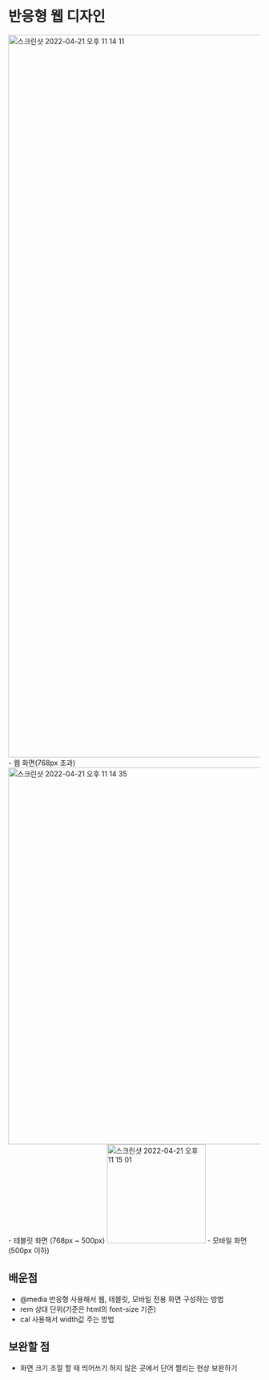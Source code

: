 # 반응형 웹 디자인

<img width="1440" alt="스크린샷 2022-04-21 오후 11 14 11" src="https://user-images.githubusercontent.com/78894678/164477685-c3b79f2d-2ee8-4b73-927f-58127daedf64.png" width="50%">
- 웹 화면(768px 초과)

<img width="751" alt="스크린샷 2022-04-21 오후 11 14 35" src="https://user-images.githubusercontent.com/78894678/164477702-3d6e3b77-6763-4723-be6c-ecdf16babd4f.png" width="50%">
- 테블릿 화면 (768px ~ 500px)

<img width="197" alt="스크린샷 2022-04-21 오후 11 15 01" src="https://user-images.githubusercontent.com/78894678/164477718-5db01432-99ea-47c0-9016-8bf28cbc58d3.png" width="50%">
- 모바일 화면 (500px 이하)

## 배운점
- @media 반응형 사용해서 웹, 테블릿, 모바일 전용 화면 구성하는 방법
- rem 상대 단위(기준은 html의 font-size 기준)
- cal 사용해서 width값 주는 방법

## 보완할 점
- 화면 크기 조절 할 때 띄어쓰기 하지 않은 곳에서 단어 짤리는 현상 보완하기
